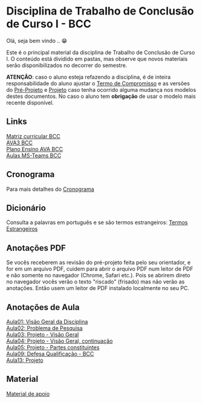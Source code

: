 <!-- \[INICIO] atualizar -->
[AVA3 BCC]: https://ava3.furb.br/course/view.php?id=35450 "AVA3 BCC"  
[Plano Ensino AVA BCC]: https://ava3.furb.br/course/view.php?id=35450&section=1 "Plano Ensino AVA BCC"  
[Aulas MS-Teams BCC]: https://teams.microsoft.com/l/meetup-join/19%3axbvecGg6zevQTqKiozyFdkAkS_-tBSARHuXzYDquDis1%40thread.tacv2/1677587242256?context=%7b%22Tid%22%3a%220c2d222a-ecda-4b70-960a-acef6ced3052%22%2c%22Oid%22%3a%226af4c44a-d9df-45de-a1b2-d9ee411f495f%22%7d "Aulas MS-Teams BCC"  

# Disciplina de Trabalho de Conclusão de Curso I - BCC

Olá, seja bem vindo .. 😁  

Este é o principal material da disciplina de Trabalho de Conclusão de Curso I. O conteúdo está dividido em pastas, mas observe que novos materiais serão disponibilizados no decorrer do semestre.

**ATENÇÃO**: caso o aluno esteja refazendo a disciplina, é de inteira responsabilidade do aluno ajustar o [Termo de Compromisso](Aulas/aula01Anotacoes.md#termo-de-compromisso "Termo de Compromisso") e as versões do [Pré-Projeto](Aulas/aula02Anotacoes.md#modelos-projetos "Pré-Projeto") e [Projeto](Aulas/aula02Anotacoes.md#modelos-projetos "Projeto") caso tenha ocorrido alguma mudança nos modelos destes documentos. No caso o aluno tem **obrigação** de usar o modelo mais recente disponível.  

## Links

[Matriz curricular BCC](<https://github.com/dalton-reis/dalton-reis/blob/main/_._/matriz_BCC.pdf> "Matriz curricular BCC")  
[AVA3 BCC]  
[Plano Ensino AVA BCC]  
[Aulas MS-Teams BCC]  

## Cronograma

Para mais detalhes do [Cronograma](Cronogramas/ "Cronograma")  

## Dicionário

Consulta a palavras em português e se são termos estrangeiros: [Termos Estrangeiros](Aulas/aula05Anotacoes.md#termos-estrangeiros "Termos Estrangeiros")  

## Anotações PDF

Se vocês receberem as revisão do pré-projeto feita pelo seu orientador, e for em um arquivo PDF, cuidem para abrir o arquivo PDF num leitor de PDF e não somente no navegador (Chrome, Safari etc.). Pois se abrirem direto no navegador vocês verão o texto "riscado" (frisado) mas não verão as anotações. Então usem um leitor de PDF instalado localmente no seu PC.  

## Anotações de Aula

[Aula01: Visão Geral da Disciplina](Aulas/aula01Anotacoes.md "Aula01: Visão Geral da Disciplina")  
[Aula02: Problema de Pesquisa](Aulas/aula02Anotacoes.md "Aula02: Problema de Pesquisa")  
[Aula03: Projeto - Visão Geral](Aulas/aula03Anotacoes.md "Aula03: Projeto - Visão Geral")  
[Aula04: Projeto - Visão Geral, continuação](Aulas/aula04Anotacoes.md "Aula04: Projeto - Visão Geral, continuação")  
[Aula05: Projeto - Partes constituintes](Aulas/aula05Anotacoes.md "Aula05: Projeto - Partes constituintes")  
[Aula09: Defesa Qualificação - BCC](Aulas/aula09AnotacoesBCC.md "Aula09: Defesa Qualificação - BCC")  
[Aula13: Projeto](Aulas/aula13Anotacoes.md "Aula13: Projeto")  

## Material

[Material de apoio](/Material "Material de Apoio")  
